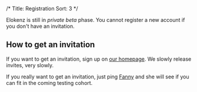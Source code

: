 /*
Title: Registration
Sort: 3
*/

Elokenz is still in *private beta* phase. You cannot register a new account if you don't have an invitation. 

## How to get an invitation
If you want to get an invitation, sign up on [our homepage](http://www.elokenz.com). We slowly release invites, very slowly.

If you really want to get an invitation, just ping [Fanny](https://twitter.com/FannyOnHolidays) and she will see if you can fit in the coming testing cohort.